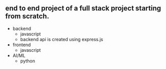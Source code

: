 ## end to end project of a full stack project starting from scratch.
*   backend
    -   javascript
    -   backend api is created using express.js
*   frontend
    -   javascript
*   AI/ML
    -   python